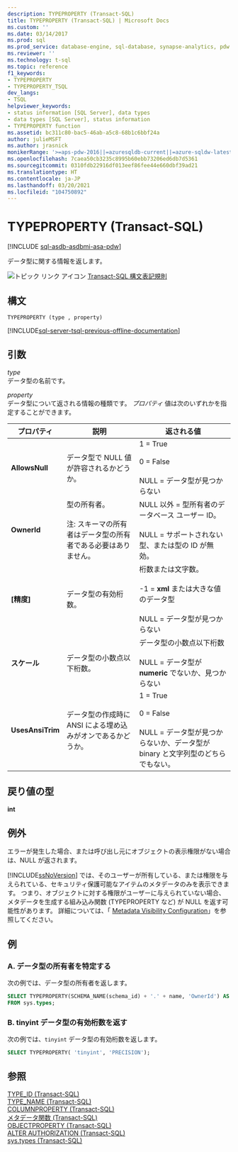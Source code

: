 ```yaml
---
description: TYPEPROPERTY (Transact-SQL)
title: TYPEPROPERTY (Transact-SQL) | Microsoft Docs
ms.custom: ''
ms.date: 03/14/2017
ms.prod: sql
ms.prod_service: database-engine, sql-database, synapse-analytics, pdw
ms.reviewer: ''
ms.technology: t-sql
ms.topic: reference
f1_keywords:
- TYPEPROPERTY
- TYPEPROPERTY_TSQL
dev_langs:
- TSQL
helpviewer_keywords:
- status information [SQL Server], data types
- data types [SQL Server], status information
- TYPEPROPERTY function
ms.assetid: bc311c80-bac5-46ab-a5c8-68b1c6bbf24a
author: julieMSFT
ms.author: jrasnick
monikerRange: '>=aps-pdw-2016||=azuresqldb-current||=azure-sqldw-latest||>=sql-server-2016||>=sql-server-linux-2017||=azuresqldb-mi-current'
ms.openlocfilehash: 7caea50cb3235c8995b60ebb73206ed6db7d5361
ms.sourcegitcommit: 0310fdb22916df013eef86fee44e660dbf39ad21
ms.translationtype: HT
ms.contentlocale: ja-JP
ms.lasthandoff: 03/20/2021
ms.locfileid: "104750892"
---
```

# <a name="typeproperty-transact-sql"></a>TYPEPROPERTY (Transact-SQL)
[!INCLUDE [sql-asdb-asdbmi-asa-pdw](../../includes/applies-to-version/sql-asdb-asdbmi-asa-pdw.md)]

  データ型に関する情報を返します。  
  
 ![トピック リンク アイコン](../../database-engine/configure-windows/media/topic-link.gif "トピック リンク アイコン") [Transact-SQL 構文表記規則](../../t-sql/language-elements/transact-sql-syntax-conventions-transact-sql.md)  
  
## <a name="syntax"></a>構文  
  
```syntaxsql
TYPEPROPERTY (type , property)  
```  
  
[!INCLUDE[sql-server-tsql-previous-offline-documentation](../../includes/sql-server-tsql-previous-offline-documentation.md)]

## <a name="arguments"></a>引数
 *type*  
 データ型の名前です。  
  
 *property*  
 データ型について返される情報の種類です。 *プロパティ* 値は次のいずれかを指定することができます。  
  
|プロパティ|説明|返される値|  
|--------------|-----------------|--------------------|  
|**AllowsNull**|データ型で NULL 値が許容されるかどうか。|1 = True<br /><br /> 0 = False<br /><br /> NULL = データ型が見つからない|  
|**OwnerId**|型の所有者。<br /><br /> 注: スキーマの所有者はデータ型の所有者である必要はありません。|NULL 以外 = 型所有者のデータベース ユーザー ID。<br /><br /> NULL = サポートされない型、または型の ID が無効。|  
|**[精度]**|データ型の有効桁数。|桁数または文字数。<br /><br /> -1 = **xml** または大きな値のデータ型<br /><br /> NULL = データ型が見つからない|  
|**スケール**|データ型の小数点以下桁数。|データ型の小数点以下桁数<br /><br /> NULL = データ型が **numeric** でないか、見つからない|  
|**UsesAnsiTrim**|データ型の作成時に ANSI による埋め込みがオンであるかどうか。|1 = True<br /><br /> 0 = False<br /><br /> NULL = データ型が見つからないか、データ型が binary と文字列型のどちらでもない。|  
  
## <a name="return-types"></a>戻り値の型  
 **int**  
  
## <a name="exceptions"></a>例外  
 エラーが発生した場合、または呼び出し元にオブジェクトの表示権限がない場合は、NULL が返されます。  
  
 [!INCLUDE[ssNoVersion](../../includes/ssnoversion-md.md)] では、そのユーザーが所有している、または権限を与えられている、セキュリティ保護可能なアイテムのメタデータのみを表示できます。 つまり、オブジェクトに対する権限がユーザーに与えられていない場合、メタデータを生成する組み込み関数 (TYPEPROPERTY など) が NULL を返す可能性があります。 詳細については、「 [Metadata Visibility Configuration](../../relational-databases/security/metadata-visibility-configuration.md)」を参照してください。  
  
## <a name="examples"></a>例  
  
### <a name="a-identifying-the-owner-of-a-data-type"></a>A. データ型の所有者を特定する  
 次の例では、データ型の所有者を返します。  
  
```sql
SELECT TYPEPROPERTY(SCHEMA_NAME(schema_id) + '.' + name, 'OwnerId') AS owner_id, name, system_type_id, user_type_id, schema_id  
FROM sys.types;  
```  
  
### <a name="b-returning-the-precision-of-the-tinyint-data-type"></a>B. tinyint データ型の有効桁数を返す  
 次の例では、`tinyint` データ型の有効桁数を返します。  
  
```sql
SELECT TYPEPROPERTY( 'tinyint', 'PRECISION');  
```  
  
## <a name="see-also"></a>参照  
 [TYPE_ID &#40;Transact-SQL&#41;](../../t-sql/functions/type-id-transact-sql.md)   
 [TYPE_NAME &#40;Transact-SQL&#41;](../../t-sql/functions/type-name-transact-sql.md)   
 [COLUMNPROPERTY &#40;Transact-SQL&#41;](../../t-sql/functions/columnproperty-transact-sql.md)   
 [メタデータ関数 &#40;Transact-SQL&#41;](../../t-sql/functions/metadata-functions-transact-sql.md)   
 [OBJECTPROPERTY &#40;Transact-SQL&#41;](../../t-sql/functions/objectproperty-transact-sql.md)   
 [ALTER AUTHORIZATION &#40;Transact-SQL&#41;](../../t-sql/statements/alter-authorization-transact-sql.md)   
 [sys.types &#40;Transact-SQL&#41;](../../relational-databases/system-catalog-views/sys-types-transact-sql.md)  
  
  

